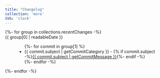```yaml
---
title: "Changelog"
collection: 'more'
SVG: 'clock'
---
```


<dl>
{%- for group in collections.recentChanges -%}
  <dt class="font-semibold text-center">{{ group[0] | readableDate }}</dt>
  <dd>
    <ul>
      {%- for commit in group[1] %}
      <li data-date-rel="{{ commit.committerDateRel }}" data-date="{{ commit.committerDate }}" data-commit="{{ commit.hash }}" data-category="{{ commit.subject | getCommitCategory }}"><span class="inline-card" data-category="{{ commit.subject | getCommitCategory }}">{{ commit.subject | getCommitCategory }}</span> - {% if commit.subject -%}<a aria-label="View commit on Github" class="no-style" href="https://github.com/{{ meta.github.username }}/{{ meta.github.repo }}/commit/{{ commit.hash }}">{{ commit.subject | getCommitMessage }}</a>{%- endif -%}
        </li>
      {%- endfor -%}
    </ul>
  </dd>
{%- endfor -%}
</dl>